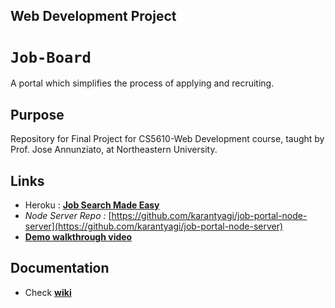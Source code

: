 ## Web Development Project

# `Job-Board`
A portal which simplifies the process of applying and recruiting.

## Purpose
Repository for Final Project for CS5610-Web Development course, taught by Prof. Jose Annunziato, at Northeastern University.

## Links

- Heroku : __[Job Search Made Easy](https://job-search-made-easy.herokuapp.com/home)__
- _Node Server Repo :_ [https://github.com/karantyagi/job-portal-node-server](https://github.com/karantyagi/job-portal-node-server)
- __[Demo walkthrough video](https://youtu.be/fdo68zSZZ94)__

## Documentation
- Check __[wiki](https://github.com/karantyagi/CS5610-web-dev-project/wiki)__
